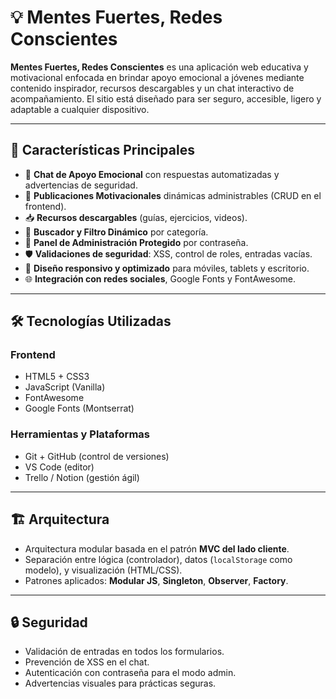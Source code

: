 # 💡 Mentes Fuertes, Redes Conscientes

**Mentes Fuertes, Redes Conscientes** es una aplicación web educativa y motivacional enfocada en brindar apoyo emocional a jóvenes mediante contenido inspirador, recursos descargables y un chat interactivo de acompañamiento. El sitio está diseñado para ser seguro, accesible, ligero y adaptable a cualquier dispositivo.


---

## 📌 Características Principales

- 🧠 **Chat de Apoyo Emocional** con respuestas automatizadas y advertencias de seguridad.
- 📰 **Publicaciones Motivacionales** dinámicas administrables (CRUD en el frontend).
- 📥 **Recursos descargables** (guías, ejercicios, videos).
- 🔎 **Buscador y Filtro Dinámico** por categoría.
- 🔐 **Panel de Administración Protegido** por contraseña.
- 🛡️ **Validaciones de seguridad**: XSS, control de roles, entradas vacías.
- 📱 **Diseño responsivo y optimizado** para móviles, tablets y escritorio.
- 🌐 **Integración con redes sociales**, Google Fonts y FontAwesome.

---

## 🛠 Tecnologías Utilizadas

### Frontend
- HTML5 + CSS3
- JavaScript (Vanilla)
- FontAwesome
- Google Fonts (Montserrat)

### Herramientas y Plataformas
- Git + GitHub (control de versiones)
- VS Code (editor)
- Trello / Notion (gestión ágil)

---

## 🏗 Arquitectura

- Arquitectura modular basada en el patrón **MVC del lado cliente**.
- Separación entre lógica (controlador), datos (`localStorage` como modelo), y visualización (HTML/CSS).
- Patrones aplicados: **Modular JS**, **Singleton**, **Observer**, **Factory**.

---

## 🔒 Seguridad

- Validación de entradas en todos los formularios.
- Prevención de XSS en el chat.
- Autenticación con contraseña para el modo admin.
- Advertencias visuales para prácticas seguras.

